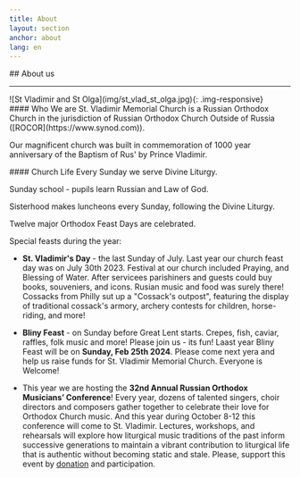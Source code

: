 ```yaml
---
title: About
layout: section
anchor: about
lang: en
---
```


<div class="section-title center" markdown="1">
##  About us

-----
</div>

<div class="row">

<div class="col-md-4" markdown="1">
![St Vladimir and St Olga](img/st_vlad_st_olga.jpg){: .img-responsive}
</div>

<div class="col-md-4 text-left" markdown="1">
#### Who We are
St. Vladimir Memorial Church is a Russian Orthodox Church in the jurisdiction of Russian Orthodox Church Outside
of Russia ([ROCOR](https://www.synod.com)).

Our magnificent church was built in commemoration of 1000 year anniversary of the Baptism of Rus' by Prince Vladimir.
</div>

<div class="col-md-4 text-left checklist" markdown="1">
#### Church Life
Every Sunday we serve Divine Liturgy.

Sunday school - pupils learn Russian and Law of God.

Sisterhood makes luncheons every Sunday, following the Divine Liturgy.

Twelve major Orthodox Feast Days are celebrated.

Special feasts during the year:
* **St. Vladimir's Day** - the last Sunday of July.
  Last year our church feast day was on July 30th 2023.
  Festival at our church included Praying,
  and Blessing of Water. After servicees parishiners and guests could
  buy books, souveniers, and icons. Rusian music and food was surely there!
  Cossacks from Philly sut up a "Cossack's outpost",
  featuring the display of traditional cossack's armory, archery contests for children,
  horse-riding, and more!
  <!-- Cultural Music, Horse Rides, Russian Food, Market and Book Store. -->
  <!-- <b>Last year Cossacks from Philly set up a special "Cossack's Outpost", featuring
  the display of traditional cossack's armory, archery contests, a real warhorse, and more!</b>
  This year we are looking forward for another thrilling Cossack's Outpost! -->

* **Bliny Feast** - on Sunday before Great Lent starts.
  Crepes, fish, caviar, raffles, folk music and more!
  Please join us - its fun!
  Laast year Bliny Feast will be on **Sunday, Feb 25th 2024**.
  Please come next yera and help us raise funds for St. Vladimir Memorial Church. Everyone is Welcome!
  <!-- Come and check this page often - do not miss the opportunity next yer! -->

* This year we are hosting the **32nd Annual Russian Orthodox Musicians’ Conference**! Every year, dozens of talented singers, choir directors and composers gather together to celebrate their love for Orthodox Church music. And this year during October 8-12 this conference will come to St. Vladimir. Lectures, workshops, and rehearsals will explore how liturgical music traditions of the past inform successive generations to maintain a vibrant contribution to liturgical life that is authentic without becoming static and stale. Please, support this event by [donation](#donate) and
participation.

</div>
</div>

<div class="space"></div>
<!-- <div class="section-title center" markdown="1">
##  Service Schedule

-----
</div>

<div class="row">
<div class="col-md-4 col-md-offset-2 text-center center" markdown="1">
[Service Schedule (in English)](/files/schedule-en.pdf){: .btn .btn-default}
</div>
<div class="col-md-4 col-md-offset-0 text-center center" markdown="1">
[Service Schedule (in Russian)](/files/schedule-ru.pdf){: .btn .btn-default}
</div>
</div>
 -->